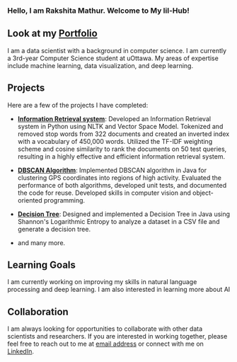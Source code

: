 
### Hello, I am Rakshita Mathur. Welcome to My lil-Hub!

## Look at my [Portfolio](https://rakshita003.github.io/Personal-Portfolio/)

I am a data scientist with a background in computer science. I am currently a 3rd-year Computer Science student at uOttawa. My areas of expertise include machine learning, data visualization, and deep learning. 

## Projects

Here are a few of the projects I have completed:

- [**Information Retrieval system**](https://github.com/rakshita003/CSI4107-Information-Retrieval-and-the-Internet/tree/main/Assignment-2): Developed an Information Retrieval system in Python using NLTK and Vector Space Model. Tokenized and removed stop words from 322 documents and created an inverted index with a vocabulary of 450,000 words. Utilized the TF-IDF weighting scheme and cosine similarity to rank the documents on 50 test queries, resulting in a highly effective and efficient information retrieval system.

- [**DBSCAN Algorithm**](https://github.com/rakshita003/Object-Detection-with-DBScan-Algo): Implemented DBSCAN algorithm in Java for clustering GPS coordinates into regions of high activity. Evaluated the performance of both algorithms, developed unit tests, and documented the code for reuse. Developed skills in computer vision and object-oriented programming.

- [**Decision Tree**](https://github.com/rakshita003/Decision-Tree):  Designed and implemented a Decision Tree in Java using Shannon's Logarithmic Entropy to analyze a dataset in a CSV file and generate a decision tree.

- and many more.

## Learning Goals

I am currently working on improving my skills in natural language processing and deep learning. I am also interested in learning more about AI

## Collaboration

I am always looking for opportunities to collaborate with other data scientists and researchers. If you are interested in working together, please feel free to reach out to me at [email address](mailto:rakshita.mathur3600@gmail.com) or connect with me on [LinkedIn](https://www.linkedin.com/in/rakshitamathur/).


